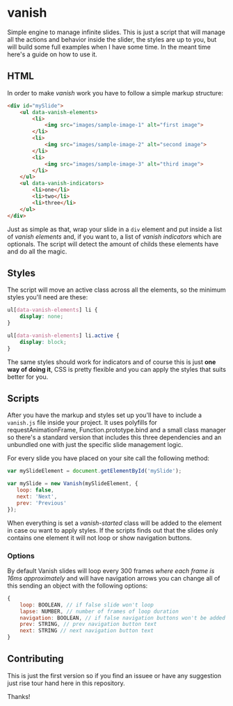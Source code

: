 vanish
======

Simple engine to manage infinite slides. This is just a script that will manage all the actions and behavior inside the slider, the styles are up to you, but will build some full examples when I have some time. In the meant time here's a guide on how to use it.


## HTML

In order to make *vanish* work you have to follow a simple markup structure:

```html
<div id="mySlide">
    <ul data-vanish-elements>
        <li>
            <img src="images/sample-image-1" alt="first image">
        </li>
        <li>
            <img src="images/sample-image-2" alt="second image">
        </li>
        <li>
            <img src="images/sample-image-3" alt="third image">
        </li>
    </ul>
    <ul data-vanish-indicators>
        <li>one</li>
        <li>two</li>
        <li>three</li>
    </ul>
</div>
```

Just as simple as that, wrap your slide in a ```div``` element and put inside a list of *vanish elements* and, if you want to, a list of *vanish indicators* which are optionals. The script will detect the amount of childs these elements have and do all the magic.


## Styles

The script will move an active class across all the elements, so the minimum styles you'll need are these:

```css
ul[data-vanish-elements] li {
    display: none;
}

ul[data-vanish-elements] li.active {
    display: block;
}
```

The same styles should work for indicators and of course this is just **one way of doing it**, CSS is pretty flexible and you can apply the styles that suits better for you.


## Scripts

After you have the markup and styles set up you'll have to include a ```vanish.js``` file inside your project. It uses polyfills for requestAnimationFrame, Function.prototype.bind and a small class manager so there's a standard version that includes this three dependencies and an unbundled one with just the specific slide management logic.

For every slide you have placed on your site call the following method:

```js
var mySlideElement = document.getElementById('mySlide');

var mySlide = new Vanish(mySlideElement, {
   loop: false,
   next: 'Next',
   prev: 'Previous' 
});
```

When everything is set a *vanish-started* class will be added to the element in case ou want to apply styles. If the scripts finds out that the slides only contains one element it will not loop or show navigation buttons.

### Options

By default Vanish slides will loop every 300 frames *where each frame is 16ms approximately* and will have navigation arrows you can change all of this sending an object with the following options:

```js
{
    loop: BOOLEAN, // if false slide won't loop
    lapse: NUMBER, // number of frames of loop duration
    navigation: BOOLEAN, // if false navigation buttons won't be added
    prev: STRING, // prev navigation button text
    next: STRING // next navigation button text
}
```

## Contributing

This is just the first version so if you find an issuee or have any suggestion just rise tour hand here in this repository.

Thanks!

